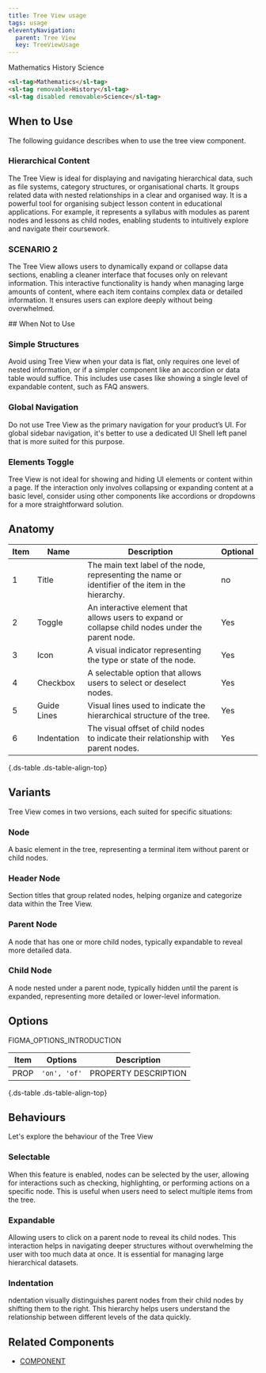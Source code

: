 ```yaml
---
title: Tree View usage
tags: usage
eleventyNavigation:
  parent: Tree View
  key: TreeViewUsage
---
```

<section class="no-heading">

<div class="ds-example">
<sl-tag>Mathematics</sl-tag>
<sl-tag removable>History</sl-tag>
<sl-tag disabled removable>Science</sl-tag>
</div>

<div class="ds-code">

  ```html
<sl-tag>Mathematics</sl-tag>
<sl-tag removable>History</sl-tag>
<sl-tag disabled removable>Science</sl-tag>
  ```

</div>
</section>

<section>

## When to Use
The following guidance describes when to use the tree view component.

### Hierarchical Content
The Tree View is ideal for displaying and navigating hierarchical data, such as file systems, category structures, or organisational charts. It groups related data with nested relationships in a clear and organised way. It is a powerful tool for organising subject lesson content in educational applications. For example, it represents a syllabus with modules as parent nodes and lessons as child nodes, enabling students to intuitively explore and navigate their coursework. 

### SCENARIO 2
The Tree View allows users to dynamically expand or collapse data sections, enabling a cleaner interface that focuses only on relevant information. This interactive functionality is handy when managing large amounts of content, where each item contains complex data or detailed information. It ensures users can explore deeply without being overwhelmed.

</section>


<section>
## When Not to Use

### Simple Structures
Avoid using Tree View when your data is flat, only requires one level of nested information, or if a simpler component like an accordion or data table would suffice. This includes use cases like showing a single level of expandable content, such as FAQ answers. 

### Global Navigation
Do not use Tree View as the primary navigation for your product’s UI. For global sidebar navigation, it's better to use a dedicated UI Shell left panel that is more suited for this purpose.

### Elements Toggle
Tree View is not ideal for showing and hiding UI elements or content within a page. If the interaction only involves collapsing or expanding content at a basic level, consider using other components like accordions or dropdowns for a more straightforward solution.

</section>


<section>

## Anatomy

|Item|Name|Description|Optional|
|-|-|-|-|
|1|Title|The main text label of the node, representing the name or identifier of the item in the hierarchy.|no|
|2|Toggle|An interactive element that allows users to expand or collapse child nodes under the parent node.|Yes|
|3|Icon|A visual indicator representing the type or state of the node.|Yes|
|4|Checkbox|A selectable option that allows users to select or deselect nodes.|Yes|
|5|Guide Lines|Visual lines used to indicate the hierarchical structure of the tree.|Yes|
|6|Indentation|The visual offset of child nodes to indicate their relationship with parent nodes.|Yes|

{.ds-table .ds-table-align-top}

</section>


<section>

## Variants
Tree View comes in two versions, each suited for specific situations:

### Node
A basic element in the tree, representing a terminal item without parent or child nodes.

### Header Node
Section titles that group related nodes, helping organize and categorize data within the Tree View.

### Parent Node
A node that has one or more child nodes, typically expandable to reveal more detailed data.

### Child Node
A node nested under a parent node, typically hidden until the parent is expanded, representing more detailed or lower-level information.

</section>


<section>

## Options
FIGMA_OPTIONS_INTRODUCTION

|Item|Options|Description|
|-|-|-|
|PROP|`'on', 'of'`|PROPERTY DESCRIPTION |

{.ds-table .ds-table-align-top}

</section>


<section>

## Behaviours  
Let's explore the behaviour of the Tree View

### Selectable
When this feature is enabled, nodes can be selected by the user, allowing for interactions such as checking, highlighting, or performing actions on a specific node. This is useful when users need to select multiple items from the tree.

### Expandable
Allowing users to click on a parent node to reveal its child nodes. This interaction helps in navigating deeper structures without overwhelming the user with too much data at once. It is essential for managing large hierarchical datasets.

### Indentation
ndentation visually distinguishes parent nodes from their child nodes by shifting them to the right. This hierarchy helps users understand the relationship between different levels of the data quickly.

</section>


<section>

## Related Components

- [COMPONENT](/categories/components/COMPONENT/usage)

</section>
